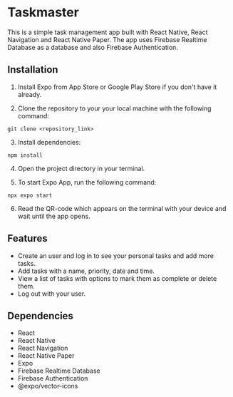 # Taskmaster

This is a simple task management app built with React Native, React Navigation and React Native Paper. The app uses Firebase Realtime Database as a database and also Firebase Authentication.

## Installation

1. Install Expo from App Store or Google Play Store if you don't have it already.

2. Clone the repository to your your local machine with the following command: 
```
git clone <repository_link>
```
3. Install dependencies: 
```
npm install
```
4. Open the project directory in your terminal. 

5. To start Expo App, run the following command: 
```
npx expo start
```
6. Read the QR-code which appears on the terminal with your device and wait until the app opens.


## Features

- Create an user and log in to see your personal tasks and add more tasks.
- Add tasks with a name, priority, date and time.
- View a list of tasks with options to mark them as complete or delete them.
- Log out with your user.

## Dependencies

* React
* React Native
* React Navigation
* React Native Paper
* Expo
* Firebase Realtime Database
* Firebase Authentication
* @expo/vector-icons
